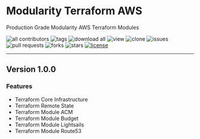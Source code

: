 # Modularity Terraform AWS

Production Grade Modularity AWS Terraform Modules

![all contributors](https://img.shields.io/github/contributors/devopscorner/tf-aws-modules)
![tags](https://img.shields.io/github/v/tag/devopscorner/tf-aws-modules?sort=semver)
![download all](https://img.shields.io/github/downloads/devopscorner/tf-aws-modules/total.svg)
![view](https://views.whatilearened.today/views/github/devopscorner/tf-aws-modules.svg)
![clone](https://img.shields.io/badge/dynamic/json?color=success&label=clone&query=count&url=https://raw.githubusercontent.com/devopscorner/tf-aws-modules/master/clone.json?raw=True&logo=github)
![issues](https://img.shields.io/github/issues/devopscorner/tf-aws-modules)
![pull requests](https://img.shields.io/github/issues-pr/devopscorner/tf-aws-modules)
![forks](https://img.shields.io/github/forks/devopscorner/tf-aws-modules)
![stars](https://img.shields.io/github/stars/devopscorner/tf-aws-modules)
[![license](https://img.shields.io/github/license/devopscorner/tf-aws-modules)](https://img.shields.io/github/license/devopscorner/tf-aws-modules)

---
## Version 1.0.0

### Features

- Terraform Core Infrastructure
- Terraform Remote State
- Terraform Module ACM
- Terraform Module Budget
- Terraform Module Lightsails
- Terraform Module Route53